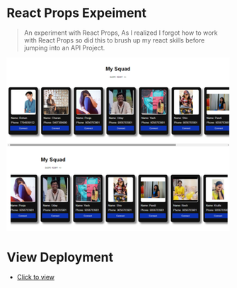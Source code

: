 # React Props Expeiment

> An experiment with React Props, As I realized I forgot how to work with React Props so did this to brush up my react skills before jumping into an API Project.

![Project Image](Images/Preview1.png)

# View Deployment

- [Click to view](csb-kw4z3-a1oyr233o.vercel.app/)


